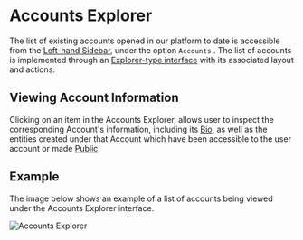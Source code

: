 # Accounts Explorer

The list of existing accounts opened in our platform to date is accessible from the [Left-hand Sidebar](../../ui/left-sidebar.md), under the option `Accounts` <i class="zmdi zmdi-globe-alt zmdi-hc-border"></i>. The list of accounts is implemented through an [Explorer-type interface](../../entities-general/ui/explorer.md) with its associated layout and actions.

## Viewing Account Information

Clicking on an item in the Accounts Explorer, allows user to inspect the corresponding Account's information, including its [Bio](bio.md), as well as the entities created under that Account which have been accessible to the user account or made [Public](../../collaboration/sharing/access-levels.md).

## Example

The image below shows an example of a list of accounts being viewed under the Accounts Explorer interface.

![Accounts Explorer](/images/accounts/account-explorer.png "Account Explorer")
